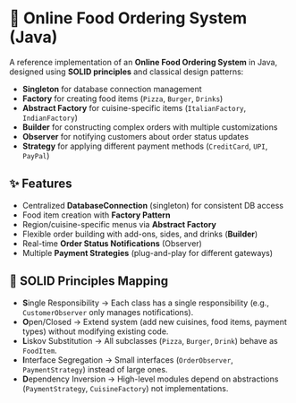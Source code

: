 # 🍴 Online Food Ordering System (Java)

A reference implementation of an **Online Food Ordering System** in Java, designed using **SOLID principles** and classical design patterns:  
- **Singleton** for database connection management  
- **Factory** for creating food items (`Pizza`, `Burger`, `Drinks`)  
- **Abstract Factory** for cuisine-specific items (`ItalianFactory`, `IndianFactory`)  
- **Builder** for constructing complex orders with multiple customizations  
- **Observer** for notifying customers about order status updates  
- **Strategy** for applying different payment methods (`CreditCard`, `UPI`, `PayPal`)  

## ✨ Features

- Centralized **DatabaseConnection** (singleton) for consistent DB access  
- Food item creation with **Factory Pattern**  
- Region/cuisine-specific menus via **Abstract Factory**  
- Flexible order building with add-ons, sides, and drinks (**Builder**)  
- Real-time **Order Status Notifications** (Observer)  
- Multiple **Payment Strategies** (plug-and-play for different gateways)  

## 🧠 SOLID Principles Mapping

- **S**ingle Responsibility → Each class has a single responsibility (e.g., `CustomerObserver` only manages notifications).  
- **O**pen/Closed → Extend system (add new cuisines, food items, payment types) without modifying existing code.  
- **L**iskov Substitution → All subclasses (`Pizza`, `Burger`, `Drink`) behave as `FoodItem`.  
- **I**nterface Segregation → Small interfaces (`OrderObserver`, `PaymentStrategy`) instead of large ones.  
- **D**ependency Inversion → High-level modules depend on abstractions (`PaymentStrategy`, `CuisineFactory`) not implementations.  

